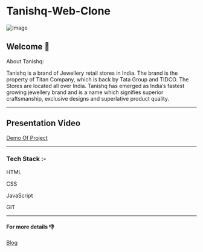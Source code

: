 <h1>Tanishq-Web-Clone</h1>

![image](https://user-images.githubusercontent.com/76393496/146675665-f4939b2b-bb86-4db7-9a62-f95361e25a7c.png)


<h2>Welcome 👋</h2>


About Tanishq:


Tanishq is a brand of Jewellery retail stores in India. The brand is the property of Titan Company, which is back by Tata Group and TIDCO. The Stores are located all over India. Tanishq has emerged as India’s fastest growing jewellery brand and is a name which signifies superior craftsmanship, exclusive designs and superlative product quality.

<hr>
<h2>Presentation Video </h2>
<a href="https://drive.google.com/drive/u/1/folders/1t4MarC3zG7Anf_R7elFdvChIvL28TiHf"<a>Demo Of Project</a>
<hr>
<h3>Tech Stack :- </h3>

HTML

CSS

JavaScript

GIT


<hr>

<h4>For more details 👎</h4>


<a href="https://medium.com/@riyachatterjee403/cloning-tanishq-in-less-than-7-days-using-just-html-css-javascript-8f0ea753e466">Blog</a>
